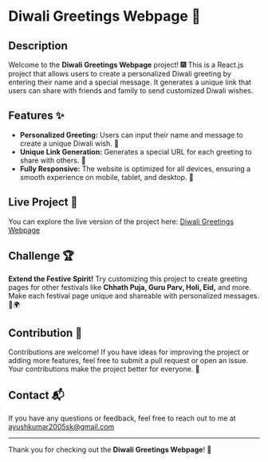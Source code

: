 # Diwali Greetings Webpage 🎉

## Description

Welcome to the **Diwali Greetings Webpage** project! 🎆 This is a React.js project that allows users to create a personalized Diwali greeting by entering their name and a special message. It generates a unique link that users can share with friends and family to send customized Diwali wishes.

## Features ✨

- **Personalized Greeting:** Users can input their name and message to create a unique Diwali wish. 📝
- **Unique Link Generation:** Generates a special URL for each greeting to share with others. 🔗
- **Fully Responsive:** The website is optimized for all devices, ensuring a smooth experience on mobile, tablet, and desktop. 📱

## Live Project 🚀

You can explore the live version of the project here: [Diwali Greetings Webpage](https://diwali-wishing-6afy.vercel.app/)

## Challenge 🏆

**Extend the Festive Spirit!** Try customizing this project to create greeting pages for other festivals like **Chhath Puja, Guru Parv, Holi, Eid,** and more. Make each festival page unique and shareable with personalized messages. 🎨🌍

## Contribution 🤝

Contributions are welcome! If you have ideas for improving the project or adding more features, feel free to submit a pull request or open an issue. Your contributions make the project better for everyone. 🙌

## Contact 📬

If you have any questions or feedback, feel free to reach out to me at [ayushkumar2005sk@gmail.com](mailto:ayushkumar2005sk@gmail.com)

---

Thank you for checking out the **Diwali Greetings Webpage**! 🚀
